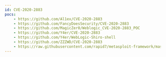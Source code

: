 ```yaml
---
id: CVE-2020-2883
pocs:
    - https://github.com/Al1ex/CVE-2020-2883
    - https://github.com/FancyDoesSecurity/CVE-2020-2883
    - https://github.com/MagicZer0/Weblogic_CVE-2020-2883_POC
    - https://github.com/Y4er/CVE-2020-2883
    - https://github.com/Y4er/WebLogic-Shiro-shell
    - https://github.com/ZZZWD/CVE-2020-2883
    - https://raw.githubusercontent.com/rapid7/metasploit-framework/master/modules/exploits/multi/misc/weblogic_deserialize_badattr_extcomp.rb
---
```

